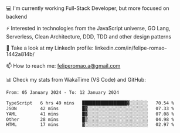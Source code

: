 💻 I'm currently working Full-Stack Developer, but more focused on backend

⚡ Interested in technologies from the JavaScript universe, GO Lang, Serverless, Clean Architecture, DDD, TDD and other design patterns

👥 Take a look at my LinkedIn profile: linkedin.com/in/felipe-romao-1442a814b/

📫 How to reach me: feliperomao.a@gmail.com

📊 Check my stats from WakaTime (VS Code) and GitHub:

<!--START_SECTION:waka-->

```txt
From: 05 January 2024 - To: 12 January 2024

TypeScript   6 hrs 49 mins   █████████████████▓░░░░░░░   70.54 %
JSON         42 mins         █▓░░░░░░░░░░░░░░░░░░░░░░░   07.33 %
YAML         41 mins         █▓░░░░░░░░░░░░░░░░░░░░░░░   07.08 %
Other        28 mins         █▒░░░░░░░░░░░░░░░░░░░░░░░   04.98 %
HTML         17 mins         ▓░░░░░░░░░░░░░░░░░░░░░░░░   02.97 %
```

<!--END_SECTION:waka-->
